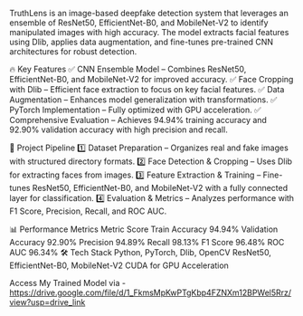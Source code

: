 TruthLens is an image-based deepfake detection system that leverages an ensemble of ResNet50, EfficientNet-B0, and MobileNet-V2 to identify manipulated images with high accuracy. The model extracts facial features using Dlib, applies data augmentation, and fine-tunes pre-trained CNN architectures for robust detection.

🔥 Key Features
✅ CNN Ensemble Model – Combines ResNet50, EfficientNet-B0, and MobileNet-V2 for improved accuracy.
✅ Face Cropping with Dlib – Efficient face extraction to focus on key facial features.
✅ Data Augmentation – Enhances model generalization with transformations.
✅ PyTorch Implementation – Fully optimized with GPU acceleration.
✅ Comprehensive Evaluation – Achieves 94.94% training accuracy and 92.90% validation accuracy with high precision and recall.

🚀 Project Pipeline
1️⃣ Dataset Preparation – Organizes real and fake images with structured directory formats.
2️⃣ Face Detection & Cropping – Uses Dlib for extracting faces from images.
3️⃣ Feature Extraction & Training – Fine-tunes ResNet50, EfficientNet-B0, and MobileNet-V2 with a fully connected layer for classification.
4️⃣ Evaluation & Metrics – Analyzes performance with F1 Score, Precision, Recall, and ROC AUC.

📊 Performance Metrics
Metric	Score
Train Accuracy	94.94%
Validation Accuracy	92.90%
Precision	94.89%
Recall	98.13%
F1 Score	96.48%
ROC AUC	96.34%
🛠 Tech Stack
Python, PyTorch, Dlib, OpenCV
ResNet50, EfficientNet-B0, MobileNet-V2
CUDA for GPU Acceleration


Access My Trained Model via - https://drive.google.com/file/d/1_FkmsMpKwPTgKbp4FZNXm12BPWel5Rrz/view?usp=drive_link
